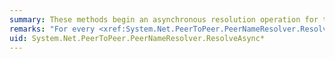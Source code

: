 ```yaml
---
summary: These methods begin an asynchronous resolution operation for the specified <xref href="System.Net.PeerToPeer.PeerName"></xref> in all clouds known to the calling peer.
remarks: "For every <xref:System.Net.PeerToPeer.PeerNameResolver.Resolve%2A> method, there is an equivalent <xref:System.Net.PeerToPeer.PeerNameResolver.ResolveAsync%2A> method, which is used when asynchronous processing is required.  They are identical in the parameters they are passed, except that ResolveAsync includes a system token in its parameter list for event handling.  \n  \n If a parameter mismatch occurs between the Resolve method and the ResolveAsync method, and the <xref:System.Net.PeerToPeer.Cloud> parameter is not supplied, the method uses the <xref:System.Net.PeerToPeer.Cloud.Available> shortcut to fill in cloud parameters."
uid: System.Net.PeerToPeer.PeerNameResolver.ResolveAsync*
---
```

